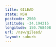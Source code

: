 ```yaml
---
title: GILEAD
state: NSW
postcode: 2560
latitude: -34.194216
longitude: 150.768408
url: /nsw/gilead/
layout: suburb
---
```


